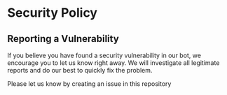 # Security Policy

## Reporting a Vulnerability

If you believe you have found a security vulnerability in our bot, we encourage you to let us know right away. We will investigate all legitimate reports and do our best to quickly fix the problem.

Please let us know by creating an issue in this repository
